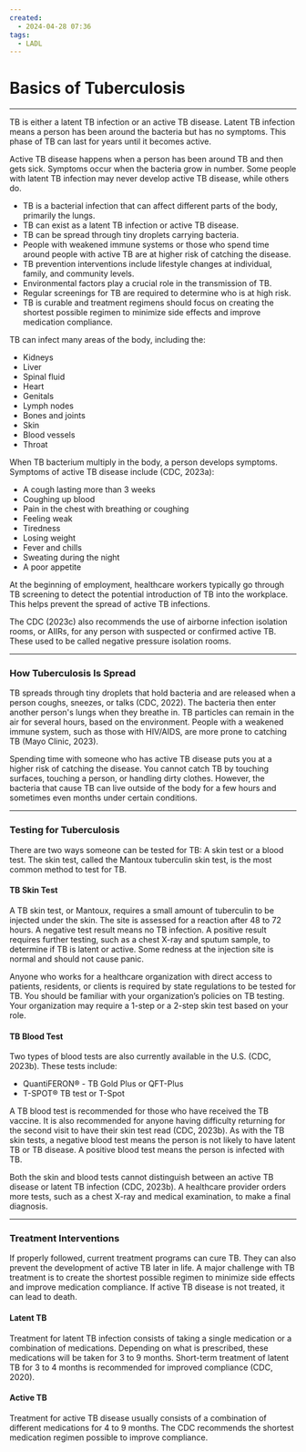 ```yaml
---
created:
  - 2024-04-28 07:36
tags:
  - LADL
---
```

# Basics of Tuberculosis

---

TB is either a latent TB infection or an active TB disease. Latent TB infection means a person has been around the bacteria but has no symptoms. This phase of TB can last for years until it becomes active.

Active TB disease happens when a person has been around TB and then gets sick. Symptoms occur when the bacteria grow in number. Some people with latent TB infection may never develop active TB disease, while others do.

- TB is a bacterial infection that can affect different parts of the body, primarily the lungs.
- TB can exist as a latent TB infection or active TB disease.
- TB can be spread through tiny droplets carrying bacteria.
- People with weakened immune systems or those who spend time around people with active TB are at higher risk of catching the disease.
- TB prevention interventions include lifestyle changes at individual, family, and community levels.
- Environmental factors play a crucial role in the transmission of TB.
- Regular screenings for TB are required to determine who is at high risk.
- TB is curable and treatment regimens should focus on creating the shortest possible regimen to minimize side effects and improve medication compliance.

TB can infect many areas of the body, including the:
- Kidneys
- Liver
- Spinal fluid
- Heart
- Genitals
- Lymph nodes
- Bones and joints
- Skin
- Blood vessels
- Throat

When TB bacterium multiply in the body, a person develops symptoms. Symptoms of active TB disease include (CDC, 2023a):
- A cough lasting more than 3 weeks
- Coughing up blood
- Pain in the chest with breathing or coughing
- Feeling weak
- Tiredness
- Losing weight
- Fever and chills
- Sweating during the night
- A poor appetite

At the beginning of employment, healthcare workers typically go through TB screening to detect the potential introduction of TB into the workplace. This helps prevent the spread of active TB infections.

The CDC (2023c) also recommends the use of airborne infection isolation rooms, or AIIRs, for any person with suspected or confirmed active TB. These used to be called negative pressure isolation rooms.

---
### How Tuberculosis Is Spread

TB spreads through tiny droplets that hold bacteria and are released when a person coughs, sneezes, or talks (CDC, 2022). The bacteria then enter another person's lungs when they breathe in. TB particles can remain in the air for several hours, based on the environment. People with a weakened immune system, such as those with HIV/AIDS, are more prone to catching TB (Mayo Clinic, 2023).

Spending time with someone who has active TB disease puts you at a higher risk of catching the disease. You cannot catch TB by touching surfaces, touching a person, or handling dirty clothes. However, the bacteria that cause TB can live outside of the body for a few hours and sometimes even months under certain conditions.

---

### Testing for Tuberculosis

There are two ways someone can be tested for TB: A skin test or a blood test. The skin test, called the Mantoux tuberculin skin test, is the most common method to test for TB.


#### TB Skin Test
A TB skin test, or Mantoux, requires a small amount of tuberculin to be injected under the skin. The site is assessed for a reaction after 48 to 72 hours. A negative test result means no TB infection. A positive result requires further testing, such as a chest X-ray and sputum sample, to determine if TB is latent or active. Some redness at the injection site is normal and should not cause panic.

Anyone who works for a healthcare organization with direct access to patients, residents, or clients is required by state regulations to be tested for TB. You should be familiar with your organization’s policies on TB testing. Your organization may require a 1-step or a 2-step skin test based on your role.

#### TB Blood Test
Two types of blood tests are also currently available in the U.S. (CDC, 2023b). These tests include:

- QuantiFERON® - TB Gold Plus or QFT-Plus
- T-SPOT® TB test or T-Spot

A TB blood test is recommended for those who have received the TB vaccine. It is also recommended for anyone having difficulty returning for the second visit to have their skin test read (CDC, 2023b). As with the TB skin tests, a negative blood test means the person is not likely to have latent TB or TB disease. A positive blood test means the person is infected with TB.

Both the skin and blood tests cannot distinguish between an active TB disease or latent TB infection (CDC, 2023b). A healthcare provider orders more tests, such as a chest X-ray and medical examination, to make a final diagnosis.

---

### Treatment Interventions

If properly followed, current treatment programs can cure TB. They can also prevent the development of active TB later in life. A major challenge with TB treatment is to create the shortest possible regimen to minimize side effects and improve medication compliance. If active TB disease is not treated, it can lead to death.

#### Latent TB

Treatment for latent TB infection consists of taking a single medication or a combination of medications. Depending on what is prescribed, these medications will be taken for 3 to 9 months. Short-term treatment of latent TB for 3 to 4 months is recommended for improved compliance (CDC, 2020).

#### Active TB

Treatment for active TB disease usually consists of a combination of different medications for 4 to 9 months. The CDC recommends the shortest medication regimen possible to improve compliance.